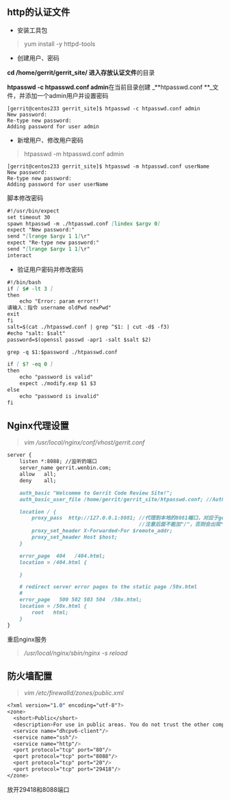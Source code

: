 ## http的认证文件

* 安装工具包

> yum install -y httpd-tools

* 创建用户、密码

**cd /home/gerrit/gerrit\_site/  **进入存放**认证文件**的目录

**htpasswd -c htpasswd.conf admin**在当前目录创建 _**htpasswd.conf **_文件，并添加一个admin用户并设置密码

```
[gerrit@centos233 gerrit_site]$ htpasswd -c htpasswd.conf admin
New password: 
Re-type new password: 
Adding password for user admin
```

* 新增用户、修改用户密码

> htpasswd -m htpasswd.conf admin

```
[gerrit@centos233 gerrit_site]$ htpasswd -m htpasswd.conf userName
New password: 
Re-type new password: 
Adding password for user userName
```

脚本修改密码

```markdown
#!/usr/bin/expect
set timeout 30
spawn htpasswd -m ./htpasswd.conf [lindex $argv 0]
expect "New password:"
send "[lrange $argv 1 1]\r"
expect "Re-type new password:"
send "[lrange $argv 1 1]\r"
interact
```

* 验证用户密码并修改密码

```markdown
#!/bin/bash
if [ $# -lt 3 ]
then
    echo "Error: param error!!
请输入：指令 username oldPwd newPwd"
exit
fi
salt=$(cat ./htpasswd.conf | grep ^$1: | cut -d$ -f3)
#echo "salt: $salt"
password=$(openssl passwd -apr1 -salt $salt $2)

grep -q $1:$password ./htpasswd.conf

if [ $? -eq 0 ]
then
    echo "password is valid"
    expect ./modify.exp $1 $3
else
    echo "password is invalid"
fi
```

## Nginx代理设置

> _vim /usr/local/nginx/conf/vhost/gerrit.conf_

```markdown
server {
    listen *:8088; //监听的端口
    server_name gerrit.wenbin.com;
    allow   all;
    deny    all;

    auth_basic "Welcomme to Gerrit Code Review Site!";
    auth_basic_user_file /home/gerrit/gerrit_site/htpasswd.conf; //AuthUserFile路径，即http认证文件

    location / {
        proxy_pass  http://127.0.0.1:8081; //代理到本地的8081端口，对应于gerrit的监听端口
                                           //注意后面不能加"/"，否则会出现“Code Review - Error The page you requested was not found....permission to view this page”的报错
        proxy_set_header X-Forwarded-For $remote_addr;
        proxy_set_header Host $host;
    }

    error_page  404   /404.html;
    location = /404.html {

    }

    # redirect server error pages to the static page /50x.html
    #
    error_page   500 502 503 504  /50x.html;
    location = /50x.html {
        root   html;
    }
}
```

重启nginx服务

> _/usr/local/nginx/sbin/nginx -s reload_

## 防火墙配置

> _vim /etc/firewalld/zones/public.xml_

```css
<?xml version="1.0" encoding="utf-8"?>
<zone>
  <short>Public</short>
  <description>For use in public areas. You do not trust the other computers on networks to not harm your computer. Only selected incoming connections are accepted.</description>
  <service name="dhcpv6-client"/>
  <service name="ssh"/>
  <service name="http"/>
  <port protocol="tcp" port="80"/>
  <port protocol="tcp" port="8088"/>
  <port protocol="tcp" port="20"/>
  <port protocol="tcp" port="29418"/>
</zone>
```

放开29418和8088端口

